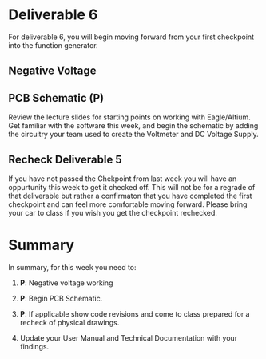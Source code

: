 
# Deliverable 6
For deliverable 6, you will begin moving forward from your first checkpoint into the function generator.

## Negative Voltage

## PCB Schematic (P)
Review the lecture slides for starting points on working with Eagle/Altium. Get familiar with the software this week, and begin the schematic by adding the circuitry your team used to create the Voltmeter and DC Voltage Supply.


## Recheck Deliverable 5
If you have not passed the Chekpoint from last week you will have an oppurtunity this week to get it checked off. This will not be for a regrade of that deliverable but rather a confirmaton that you have completed the first checkpoint and can feel more comfortable moving forward. Please bring your car to class if you wish you get the checkpoint rechecked.


# Summary

In summary, for this week you need to:

1. **P**: Negative voltage working

2. **P**: Begin PCB Schematic.

3. **P**: If applicable show code revisions and come to class prepared for a recheck of physical drawings.

4. Update your User Manual and Technical Documentation with your findings.
